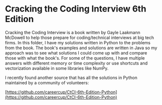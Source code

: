 # Cracking the Coding Interview 6th Edition

Cracking the Coding Interview is a book written by Gayle Laakmann McDowell to help those prepare for coding/technical interviews at big tech firms.  In this folder, I have my solutions written in Python to the problems from the book.  The book's examples and solutions are written in Java so my approach was to see what solutions I could come up with and compare those with what the book's.  For some of the questions, I have multiple answers with different memory or time complexity or use shortcuts and vectorization available in some libraries like NumPy.


I recently found another source that has all the solutions in Python maintained by a community of volunteers:

[https://github.com/careercup/CtCI-6th-Edition-Python](https://github.com/careercup/CtCI-6th-Edition-Python)
